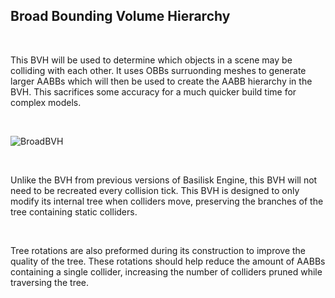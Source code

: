 ## Broad Bounding Volume Hierarchy

&nbsp;

This BVH will be used to determine which objects in a scene may be colliding with each other. It uses OBBs surruonding meshes to generate larger AABBs which will then be used to create the AABB hierarchy in the BVH. This sacrifices some accuracy for a much quicker build time for complex models. 

&nbsp;

![BroadBVH](../src/lib/images/devlogs/broad_bvh/bvh.png)

&nbsp;

Unlike the BVH from previous versions of Basilisk Engine, this BVH will not need to be recreated every collision tick. This BVH is designed to only modify its internal tree when colliders move, preserving the branches of the tree containing static colliders. 

&nbsp;

Tree rotations are also preformed during its construction to improve the quality of the tree. These rotations should help reduce the amount of AABBs containing a single collider, increasing the number of colliders pruned while traversing the tree. 